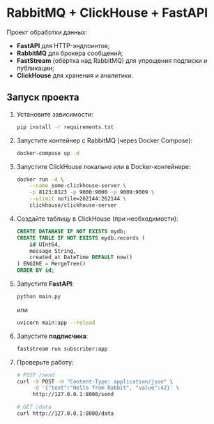 # RabbitMQ + ClickHouse + FastAPI
Проект обработки данных:
- **FastAPI** для HTTP-эндпоинтов;
- **RabbitMQ** для брокера сообщений;
- **FastStream** (обёртка над RabbitMQ) для упрощения подписки и публикации;
- **ClickHouse** для хранения и аналитики.

## Запуск проекта

1. Установите зависимости:
    ```bash
    pip install -r requirements.txt
    ```

2. Запустите контейнер с RabbitMQ (через Docker Compose):
    ```bash
    docker-compose up -d
    ```

3. Запустите ClickHouse локально или в Docker-контейнере:
    ```bash
    docker run -d \
        --name some-clickhouse-server \
        -p 8123:8123 -p 9000:9000 -p 9009:9009 \
        --ulimit nofile=262144:262144 \
        clickhouse/clickhouse-server
    ```

4. Создайте таблицу в ClickHouse (при необходимости):
    ```sql
    CREATE DATABASE IF NOT EXISTS mydb;
    CREATE TABLE IF NOT EXISTS mydb.records (
        id UInt64,
        message String,
        created_at DateTime DEFAULT now()
    ) ENGINE = MergeTree()
    ORDER BY id;
    ```

5. Запустите **FastAPI**:
    ```bash
    python main.py
    ```
    или
    ```bash
    uvicorn main:app --reload
    ```

6. Запустите **подписчика**:
    ```bash
    faststream run subscriber:app
    ```

7. Проверьте работу:
    ```bash
    # POST /send
    curl -X POST -H "Content-Type: application/json" \
         -d '{"text":"Hello from Rabbit", "value":42}' \
         http://127.0.0.1:8000/send

    # GET /data
    curl http://127.0.0.1:8000/data
    ```


